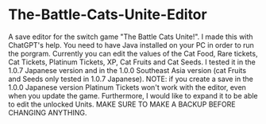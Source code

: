 # The-Battle-Cats-Unite-Editor
A save editor for the switch game "The Battle Cats Unite!".
I made this with ChatGPT's help. You need to have Java installed on your PC in order to run the porgram. Currently you can edit the values ​​of the Cat Food, Rare tickets, Cat Tickets, Platinum Tickets, XP, Cat Fruits and Cat Seeds. I tested it in the 1.0.7 Japanese version and in the 1.0.0  Southeast Asia version (cat Fruits and Seeds only tested in 1.0.7 Japanese). NOTE: if you create a save in the 1.0.0 Japanese version Platinum Tickets won't work with the editor, even when you update the game.
Furthermore, I would like to expand it to be able to edit the unlocked Units.
MAKE SURE TO MAKE A BACKUP BEFORE CHANGING ANYTHING.
